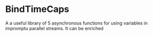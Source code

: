 # BindTimeCaps
A a useful library of 5 asynchronous functions for using variables in impromptu parallel streams. It can be enriched
